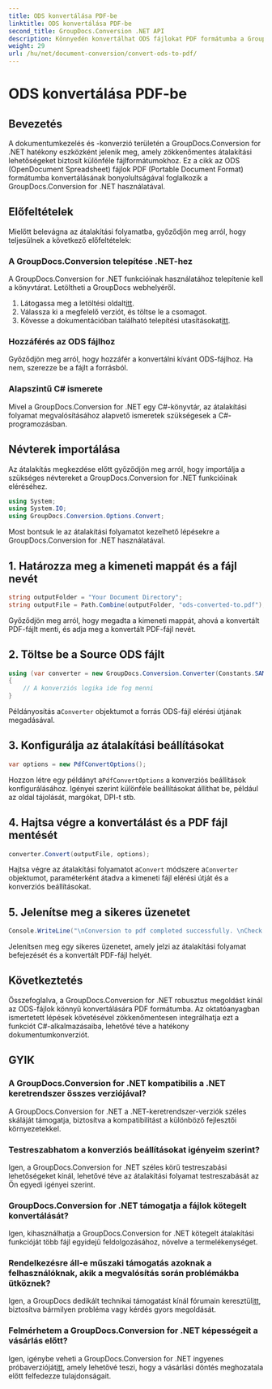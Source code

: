 ```yaml
---
title: ODS konvertálása PDF-be
linktitle: ODS konvertálása PDF-be
second_title: GroupDocs.Conversion .NET API
description: Könnyedén konvertálhat ODS fájlokat PDF formátumba a GroupDocs.Conversion for .NET segítségével. Átfogó oktatóanyag lépésről lépésre.
weight: 29
url: /hu/net/document-conversion/convert-ods-to-pdf/
---
```


# ODS konvertálása PDF-be

## Bevezetés
A dokumentumkezelés és -konverzió területén a GroupDocs.Conversion for .NET hatékony eszközként jelenik meg, amely zökkenőmentes átalakítási lehetőségeket biztosít különféle fájlformátumokhoz. Ez a cikk az ODS (OpenDocument Spreadsheet) fájlok PDF (Portable Document Format) formátumba konvertálásának bonyolultságával foglalkozik a GroupDocs.Conversion for .NET használatával. 
## Előfeltételek
Mielőtt belevágna az átalakítási folyamatba, győződjön meg arról, hogy teljesülnek a következő előfeltételek:
### A GroupDocs.Conversion telepítése .NET-hez
A GroupDocs.Conversion for .NET funkcióinak használatához telepítenie kell a könyvtárat. Letöltheti a GroupDocs webhelyéről.
1.  Látogassa meg a letöltési oldalt[itt](https://releases.groupdocs.com/conversion/net/).
2. Válassza ki a megfelelő verziót, és töltse le a csomagot.
3.  Kövesse a dokumentációban található telepítési utasításokat[itt](https://tutorials.groupdocs.com/conversion/net/).
### Hozzáférés az ODS fájlhoz
Győződjön meg arról, hogy hozzáfér a konvertálni kívánt ODS-fájlhoz. Ha nem, szerezze be a fájlt a forrásból.
### Alapszintű C# ismerete
Mivel a GroupDocs.Conversion for .NET egy C#-könyvtár, az átalakítási folyamat megvalósításához alapvető ismeretek szükségesek a C#-programozásban.

## Névterek importálása
Az átalakítás megkezdése előtt győződjön meg arról, hogy importálja a szükséges névtereket a GroupDocs.Conversion for .NET funkcióinak eléréséhez.

```csharp
using System;
using System.IO;
using GroupDocs.Conversion.Options.Convert;
```

Most bontsuk le az átalakítási folyamatot kezelhető lépésekre a GroupDocs.Conversion for .NET használatával.

## 1. Határozza meg a kimeneti mappát és a fájl nevét
```csharp
string outputFolder = "Your Document Directory";
string outputFile = Path.Combine(outputFolder, "ods-converted-to.pdf");
```
Győződjön meg arról, hogy megadta a kimeneti mappát, ahová a konvertált PDF-fájlt menti, és adja meg a konvertált PDF-fájl nevét.
## 2. Töltse be a Source ODS fájlt
```csharp
using (var converter = new GroupDocs.Conversion.Converter(Constants.SAMPLE_ODS))
{
    // A konverziós logika ide fog menni
}
```
 Példányosítás a`Converter` objektumot a forrás ODS-fájl elérési útjának megadásával.
## 3. Konfigurálja az átalakítási beállításokat
```csharp
var options = new PdfConvertOptions();
```
 Hozzon létre egy példányt a`PdfConvertOptions` a konverziós beállítások konfigurálásához. Igényei szerint különféle beállításokat állíthat be, például az oldal tájolását, margókat, DPI-t stb.
## 4. Hajtsa végre a konvertálást és a PDF fájl mentését
```csharp
converter.Convert(outputFile, options);
```
 Hajtsa végre az átalakítási folyamatot a`Convert` módszere a`Converter` objektumot, paraméterként átadva a kimeneti fájl elérési útját és a konverziós beállításokat.
## 5. Jelenítse meg a sikeres üzenetet
```csharp
Console.WriteLine("\nConversion to pdf completed successfully. \nCheck output in {0}", outputFolder);
```
Jelenítsen meg egy sikeres üzenetet, amely jelzi az átalakítási folyamat befejezését és a konvertált PDF-fájl helyét.

## Következtetés
Összefoglalva, a GroupDocs.Conversion for .NET robusztus megoldást kínál az ODS-fájlok könnyű konvertálására PDF formátumba. Az oktatóanyagban ismertetett lépések követésével zökkenőmentesen integrálhatja ezt a funkciót C#-alkalmazásaiba, lehetővé téve a hatékony dokumentumkonverziót.
## GYIK
### A GroupDocs.Conversion for .NET kompatibilis a .NET keretrendszer összes verziójával?
A GroupDocs.Conversion for .NET a .NET-keretrendszer-verziók széles skáláját támogatja, biztosítva a kompatibilitást a különböző fejlesztői környezetekkel.
### Testreszabhatom a konverziós beállításokat igényeim szerint?
Igen, a GroupDocs.Conversion for .NET széles körű testreszabási lehetőségeket kínál, lehetővé téve az átalakítási folyamat testreszabását az Ön egyedi igényei szerint.
### GroupDocs.Conversion for .NET támogatja a fájlok kötegelt konvertálását?
Igen, kihasználhatja a GroupDocs.Conversion for .NET kötegelt átalakítási funkcióját több fájl egyidejű feldolgozásához, növelve a termelékenységet.
### Rendelkezésre áll-e műszaki támogatás azoknak a felhasználóknak, akik a megvalósítás során problémákba ütköznek?
Igen, a GroupDocs dedikált technikai támogatást kínál fórumain keresztül[itt](https://forum.groupdocs.com/c/conversion/11), biztosítva bármilyen probléma vagy kérdés gyors megoldását.
### Felmérhetem a GroupDocs.Conversion for .NET képességeit a vásárlás előtt?
 Igen, igénybe veheti a GroupDocs.Conversion for .NET ingyenes próbaverzióját[itt](https://releases.groupdocs.com/), amely lehetővé teszi, hogy a vásárlási döntés meghozatala előtt felfedezze tulajdonságait.